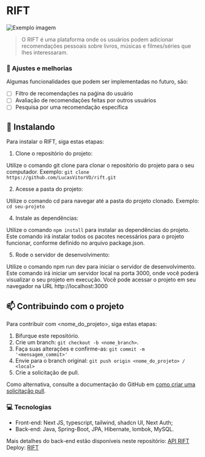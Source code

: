 # RIFT

<img src="https://github.com/LucasVitorVD/rift/assets/86110408/e3d4a233-43cb-449e-a4f6-a0f0cd46fe73" alt="Exemplo imagem">

> O RIFT é uma plataforma onde os usuários podem adicionar recomendações pessoais sobre livros, músicas e filmes/séries que lhes interessaram.

### 🔧 Ajustes e melhorias

Algumas funcionalidades que podem ser implementadas no futuro, são:

- [ ] Filtro de recomendações na paǵina do usuário
- [ ] Avaliação de recomendações feitas por outros usuários
- [ ] Pesquisa por uma recomendação específica

## 🚀 Instalando

Para instalar o RIFT, siga estas etapas:

1. Clone o repositório do projeto:

Utilize o comando git clone para clonar o repositório do projeto para o seu computador.
Exemplo: 
``` git clone https://github.com/LucasVitorVD/rift.git ```

2. Acesse a pasta do projeto:

Utilize o comando cd para navegar até a pasta do projeto clonado.
Exemplo: ``` cd seu-projeto ```

4. Instale as dependências:

Utilize o comando ``` npm install ``` para instalar as dependências do projeto.
Este comando irá instalar todos os pacotes necessários para o projeto funcionar, conforme definido no arquivo package.json.

5. Rode o servidor de desenvolvimento:

Utilize o comando npm run dev para iniciar o servidor de desenvolvimento.
Este comando irá iniciar um servidor local na porta 3000, onde você poderá visualizar o seu projeto em execução.
Você pode acessar o projeto em seu navegador na URL http://localhost:3000

## 📫 Contribuindo com o projeto

Para contribuir com <nome_do_projeto>, siga estas etapas:

1. Bifurque este repositório.
2. Crie um branch: `git checkout -b <nome_branch>`.
3. Faça suas alterações e confirme-as: `git commit -m '<mensagem_commit>'`
4. Envie para o branch original: `git push origin <nome_do_projeto> / <local>`
5. Crie a solicitação de pull.

Como alternativa, consulte a documentação do GitHub em [como criar uma solicitação pull](https://help.github.com/en/github/collaborating-with-issues-and-pull-requests/creating-a-pull-request).

### 💻 Tecnologias

- Front-end: Next JS, typescript, tailwind, shadcn UI, Next Auth;
- Back-end: Java, Spring-Boot, JPA, Hibernate, lombok, MySQL.

Mais detalhes do back-end estão disponíveis neste repositório: [API RIFT](https://github.com/LucasVitorVD/api-rift)
Deploy: [RIFT](https://rift-weld.vercel.app/)
